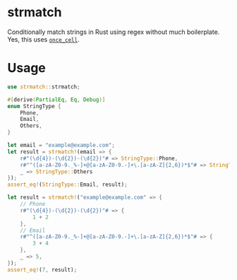 # strmatch

Conditionally match strings in Rust using regex without much boilerplate. Yes, this uses [`once_cell`](https://docs.rs/once_cell/latest/once_cell/).

# Usage

```rs
use strmatch::strmatch;

#[derive(PartialEq, Eq, Debug)]
enum StringType {
    Phone,
    Email,
    Others,
}

let email = "example@example.com";
let result = strmatch!(email => {
    r#"(\d{4})-(\d{2})-(\d{2})"# => StringType::Phone,
    r#"^([a-zA-Z0-9._%-]+@[a-zA-Z0-9.-]+\.[a-zA-Z]{2,6})*$"# => StringType::Email,
    _ => StringType::Others
});
assert_eq!(StringType::Email, result);

let result = strmatch!("example@example.com" => {
    // Phone
    r#"(\d{4})-(\d{2})-(\d{2})"# => {
        1 + 2
    },
    // Email
    r#"^([a-zA-Z0-9._%-]+@[a-zA-Z0-9.-]+\.[a-zA-Z]{2,6})*$"# => {
        3 + 4
    },
    _ => 5,
});
assert_eq!(7, result);
```
